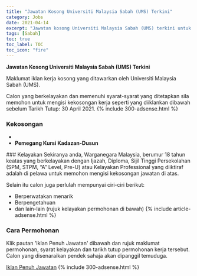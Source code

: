 ```yaml
---
title: "Jawatan Kosong Universiti Malaysia Sabah (UMS) Terkini" 
category: Jobs 
date: 2021-04-14 
excerpt: "Jawatan kosong Universiti Malaysia Sabah (UMS) terkini untuk kekosongan ,Pemegang Kursi Kadazan-Dusun" 
tags: [Sabah] 
toc: true 
toc_label: TOC 
toc_icon: "fire" 
--- 
```


**Jawatan Kosong Universiti Malaysia Sabah (UMS) Terkini**

Maklumat iklan kerja kosong yang ditawarkan oleh Universiti Malaysia Sabah (UMS). 

Calon yang berkelayakan dan memenuhi syarat-syarat yang ditetapkan sila memohon untuk mengisi kekosongan kerja seperti yang diiklankan dibawah sebelum Tarikh Tutup: 30 April 2021. 
{% include 300-adsense.html %} 
### Kekosongan 
<ul>
<li>
<li><strong>Pemegang Kursi Kadazan-Dusun&#160;</strong></li>
</ul> 
### Kelayakan 
Sekiranya anda, Warganegara Malaysia, berumur 18 tahun keatas yang berkelayakan dengan Ijazah, Diploma, Sijil Tinggi Persekolahan (SPM, STPM, “A” Level, Pre-U) atau Kelayakan Professional yang diiktiraf adalah di pelawa untuk memohon mengisi kekosongan jawatan di atas.

Selain itu calon juga perlulah mempunyai ciri-ciri berikut:
- Berperwatakan menarik
- Berpengetahuan
- dan lain-lain (rujuk kelayakan permohonan di bawah) 
{% include article-adsense.html %} 
### Cara Permohonan 
Klik pautan 'Iklan Penuh Jawatan' dibawah dan rujuk maklumat permohonan, syarat kelayakan dan tarikh tutup permohonan kerja tersebut.
Calon yang disenaraikan pendek sahaja akan dipanggil temuduga.

<a href="http://infokerjaya.org/ums/" class="btn btn--info" target="_blank" rel="nofollow noopenner">Iklan Penuh Jawatan</a> 
{% include 300-adsense.html %} 